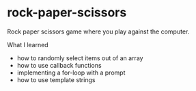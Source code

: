 # rock-paper-scissors
Rock paper scissors game where you play against the computer.

What I learned

- how to randomly select items out of an array
- how to use callback functions
- implementing a for-loop with a prompt
- how to use template strings